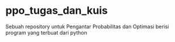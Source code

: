 # ppo_tugas_dan_kuis
Sebuah repository untuk Pengantar Probabilitas dan Optimasi berisi program yang terbuat dari python
